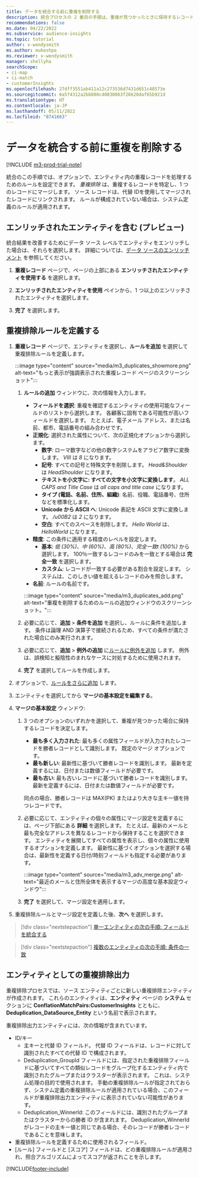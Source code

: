 ```yaml
---
title: データを統合する前に重複を削除する
description: 統合プロセスの 2 番目の手順は、重複が見つかったときに保持するレコードを選択することです。
recommendations: false
ms.date: 04/22/2022
ms.subservice: audience-insights
ms.topic: tutorial
author: v-wendysmith
ms.author: mukeshpo
ms.reviewer: v-wendysmith
manager: shellyha
searchScope:
- ci-map
- ci-match
- customerInsights
ms.openlocfilehash: 27dff3551ab411a12c273536d7431d651c48573e
ms.sourcegitcommit: 6a5f4312a2bb808c40830863f26620daf65b921d
ms.translationtype: HT
ms.contentlocale: ja-JP
ms.lasthandoff: 05/11/2022
ms.locfileid: "8741663"
---
```

# <a name="remove-duplicates-before-unifying-data"></a>データを統合する前に重複を削除する

[!INCLUDE [m3-prod-trial-note](includes/m3-prod-trial-note.md)]

統合のこの手順では、オプションで、エンティティ内の重複レコードを処理するためのルールを設定できます。 *重複排除* は、重複するレコードを特定し、1 つのレコードにマージします。 ソース レコードは、代替 IDを使用してマージされたレコードにリンクされます。 ルールが構成されていない場合は、システム定義のルールが適用されます。

## <a name="include-enriched-entities-preview"></a>エンリッチされたエンティティを含む (プレビュー)

統合結果を改善するためにデータ ソース レベルでエンティティをエンリッチした場合は、それらを選択します。 詳細については、[データ ソースのエンリッチメント](data-sources-enrichment.md) を参照してください。

1. **重複レコード** ページで、ページの上部にある **エンリッチされたエンティティを使用する** を選択します。

1. **エンリッチされたエンティティを使用** ペインから、1 つ以上のエンリッチされたエンティティを選択します。

1. **完了** を選択します。

## <a name="define-deduplication-rules"></a>重複排除ルールを定義する

1. **重複レコード** ページで、エンティティを選択し、**ルールを追加** を選択して重複排除ルールを定義します。

   :::image type="content" source="media/m3_duplicates_showmore.png" alt-text="もっと表示が強調表示された重複レコード ページのスクリーンショット":::

   1. **ルールの追加** ウィンドウに、次の情報を入力します。
      - **フィールドを選択**: 重複を確認するエンティティの使用可能なフィールドのリストから選択します。 各顧客に固有である可能性が高いフィールドを選択します。 たとえば、電子メール アドレス、または名前、都市、電話番号の組み合わせです。
      - **正規化**: 選択された属性について、次の正規化オプションから選択します。
        - **数字**: ローマ数字などの他の数字システムをアラビア数字に変換します。 *VIII* は *8* になります。
        - **記号**: すべての記号と特殊文字を削除します。 *Head&Shoulder* は *HeadShoulder* になります。
        - **テキストを小文字に: すべての文字を小文字に変換します**。 *ALL CAPS and Title Case* は *all caps and title case* になります。
        - **タイプ (電話、名前、住所、組織)**: 名前、役職、電話番号、住所などを標準化します。
        - **Unicode から ASCII へ**: Unicode 表記を ASCII 文字に変換します。 */u00B2* は *2* になります。
        - **空白**: すべてのスペースを削除します。 *Hello   World* は、*HelloWorld* になります。
      - **精度**: この条件に適用する精度のレベルを設定します。
        - **基本**: *低 (30%)*、*中 (60%)*、*高 (80%)*、*完全一致t (100%)* から選択します。 100％一致するレコードのみを一致とする場合は **完全一致** を選択します。
        - **カスタム**: レコードが一致する必要がある割合を設定します。 システムは、このしきい値を超えるレコードのみを照合します。
      - **名前**: ルールの名前です。

      :::image type="content" source="media/m3_duplicates_add.png" alt-text="重複を削除するためのルールの追加ウィンドウのスクリーンショット。":::

   1. 必要に応じて、**追加** > **条件を追加** を選択し、ルールに条件を追加します。 条件は論理 AND 演算子で接続されるため、すべての条件が満たされた場合にのみ実行されます。

   1. 必要に応じて、**追加** > **例外の追加** に[ルールに例外を追加](match-entities.md#add-exceptions-to-a-rule) します。 例外は、誤検知と擬陰性のまれなケースに対処するために使用されます。

   1. **完了** を選択してルールを作成します。

1. オプションで、[ルールをさらに追加](#define-deduplication-rules) します。

1. エンティティを選択してから **マージの基本設定を編集する**。

1. **マージの基本設定** ウィンドウ:
   1. 3 つのオプションのいずれかを選択して、重複が見つかった場合に保持するレコードを決定します。
      - **最も多く入力された**: 最も多くの属性フィールドが入力されたレコードを勝者レコードとして識別します。 既定のマージ オプションです。
      - **最も新しい**: 最新性に基づいて勝者レコードを識別します。 最新を定義するには、日付または数値フィールドが必要です。
      - **最も古い**: 最も古いレコードに基づいて勝者レコードを識別します。 最新を定義するには、日付または数値フィールドが必要です。
      
      同点の場合、勝者レコードは MAX(PK) またはより大きな主キー値を持つレコードです。
      
   1. 必要に応じて、エンティティの個々の属性にマージ設定を定義するには、ページ下部にある **詳細** を選択します。 たとえば、最新のメールと最も完全なアドレスを異なるレコードから保持することを選択できます。 エンティティを展開してすべての属性を表示し、個々の属性に使用するオプションを定義します。 最新性に基づくオプションを選択する場合は、最新性を定義する日付/時刻フィールドも指定する必要があります。

      :::image type="content" source="media/m3_adv_merge.png" alt-text="最近のメールと住所全体を表示するマージの高度な基本設定ウィンドウ":::

   1. **完了** を選択して、マージ設定を適用します。

1. 重複排除ルールとマージ設定を定義した後、**次へ** を選択します。
  
> [!div class="nextstepaction"]
> [単一エンティティの次の手順: フィールドを統合する](merge-entities.md)

> [!div class="nextstepaction"]
> [複数のエンティティの次の手順: 条件の一致](match-entities.md)

## <a name="deduplication-output-as-an-entity"></a>エンティティとしての重複排除出力

重複排除プロセスでは、ソース エンティティごとに新しい重複排除エンティティが作成されます。 これらのエンティティは、**エンティティ** ページの **システム** セクションに **ConflationMatchPairs:CustomerInsights** とともに、**Deduplication_DataSource_Entity** という名前で表示されます。

重複排除出力エンティティには、次の情報が含まれています。

- ID/キー
  - 主キーと代替 ID フィールド。 代替 ID フィールドは、レコードに対して識別されたすべての代替 ID で構成されます。
  - Deduplication_GroupId フィールドには、指定された重複排除フィールドに基づいてすべての類似レコードをグループ化するエンティティ内で識別されたグループまたはクラスターが表示されます。 これは、システム処理の目的で使用されます。 手動の重複排除ルールが指定されておらず、システム定義の重複排除ルールが適用されている場合、このフィールドが重複排除出力エンティティに表示されていない可能性があります。
  - Deduplication_WinnerId: このフィールドには、識別されたグループまたはクラスターからの勝者 ID が含まれます。 Deduplication_WinnerId がレコードの主キー値と同じである場合、そのレコードが勝者レコードであることを意味します。
- 重複排除ルールを定義するために使用されるフィールド。
- [ルール] フィールドと [スコア] フィールドは、どの重複排除ルールが適用され、照合アルゴリズムによってスコアが返されことを示します。

[!INCLUDE[footer-include](includes/footer-banner.md)]
